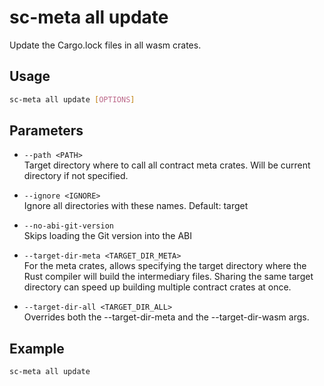 # sc-meta all update

Update the Cargo.lock files in all wasm crates.

## Usage

```bash
sc-meta all update [OPTIONS]
```

## Parameters

- `--path <PATH>`  
  Target directory where to call all contract meta crates. Will be current directory if not specified.

- `--ignore <IGNORE>`  
  Ignore all directories with these names. Default: target

- `--no-abi-git-version`  
  Skips loading the Git version into the ABI

- `--target-dir-meta <TARGET_DIR_META>`  
  For the meta crates, allows specifying the target directory where the Rust compiler will build the intermediary files. Sharing the same target directory can speed up building multiple contract crates at once.

- `--target-dir-all <TARGET_DIR_ALL>`  
  Overrides both the --target-dir-meta and the --target-dir-wasm args.

## Example

```bash
sc-meta all update

